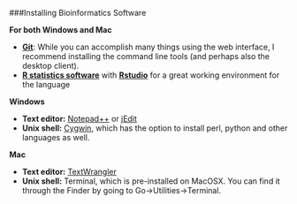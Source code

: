 ###Installing Bioinformatics Software

**For both Windows and Mac**

* [**Git**](https://help.github.com): While you can accomplish many things using the web interface, I recommend installing the command line tools (and perhaps also the desktop client).
* [**R statistics software**](http://cran.revolutionanalytics.com) with [**Rstudio**](http://www.rstudio.com) for a great working environment for the language


**Windows**

* **Text editor:** [Notepad++](http://notepad-plus-plus.org) or [jEdit](http://www.jedit.org)
* **Unix shell:** [Cygwin](https://www.cygwin.com), which has the option to install perl, python and other languages as well.


**Mac**

* **Text editor:** [TextWrangler](http://www.barebones.com/products/textwrangler/)
* **Unix shell:** Terminal, which is pre-installed on MacOSX. You can find it through the Finder by going to Go->Utilities->Terminal.

